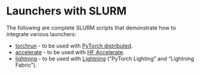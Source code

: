# Launchers with SLURM

The following are complete SLURM scripts that demonstrate how to integrate various launchers:

- [torchrun](torchrun-launcher.slurm) - to be used with [PyTorch distributed](https://github.com/pytorch/pytorch).
- [accelerate](accelerate-launcher.slurm) - to be used with [HF Accelerate](https://github.com/huggingface/accelerate).
- [lightning](lightning-launcher.slurm) - to be used with [Lightning](https://lightning.ai/) (“PyTorch Lighting” and “Lightning Fabric”).
